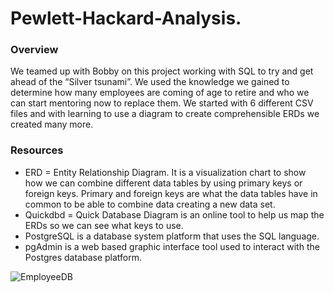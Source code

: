 # Pewlett-Hackard-Analysis.

### Overview 

We teamed up with Bobby on this project working with SQL to try and get ahead of the “Silver tsunami”. We used the knowledge we gained to determine how many employees are coming of age to retire and who we can start mentoring now to replace them. We started with 6 different CSV files and with learning to use a diagram to create comprehensible ERDs we created many more. 

### Resources

  -	ERD = Entity Relationship Diagram. It is a visualization chart to show how we can combine different data tables by using primary keys or foreign keys. Primary and      foreign keys are what the data tables have in common to be able to combine data creating a new data set.
  -	Quickdbd = Quick Database Diagram is an online tool to help us map the ERDs so we can see what keys to use.
  -	PostgreSQL is a database system platform that uses the SQL language.
  -	pgAdmin is a web based graphic interface tool used to interact with the Postgres database platform.

![EmployeeDB](https://user-images.githubusercontent.com/100821974/166151229-bcff6f4f-d976-49f3-a8e8-8b703dffea39.png)
